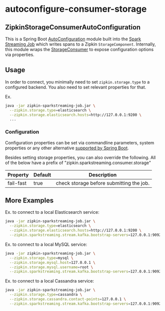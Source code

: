 # autoconfigure-consumer-storage

## ZipkinStorageConsumerAutoConfiguration

This is a Spring Boot [AutoConfiguration](http://docs.spring.io/spring-boot/docs/current/reference/html/using-boot-auto-configuration.html)
module built into the [Spark Streaming Job](../../sparkstreaming-job)
which writes spans to a Zipkin `StorageComponent`.  Internally, this
module wraps the [StorageConsumer](../../consumer/storage) to expose
configuration options via properties.

## Usage

In order to connect, you minimally need to set `zipkin.storage.type` to
a configured backend. You also need to set relevant properties for that.

Ex.
```bash
java -jar zipkin-sparkstreaming-job.jar \
  --zipkin.storage.type=elasticsearch \
  --zipkin.storage.elasticsearch.hosts=http://127.0.0.1:9200 \
  ...
```

### Configuration

Configuration properties can be set via commandline parameters, system
properties or any other alternative [supported by Spring Boot](https://docs.spring.io/spring-boot/docs/current/reference/html/boot-features-external-config.html).

Besides setting storage properties, you can also override the following.
All of the below have a prefix of "zipkin.sparkstreaming.consumer.storage"

Property | Default |Description
--- | --- | ---
fail-fast | true | check storage before submitting the job.

## More Examples

Ex. to connect to a local Elasticsearch service:

```bash
java -jar zipkin-sparkstreaming-job.jar \
  --zipkin.storage.type=elasticsearch \
  --zipkin.storage.elasticsearch.hosts=http://127.0.0.1:9200 \
  --zipkin.sparkstreaming.stream.kafka.bootstrap-servers=127.0.0.1:9092
```

Ex. to connect to a local MySQL service:

```bash
java -jar zipkin-sparkstreaming-job.jar \
  --zipkin.storage.type=mysql \
  --zipkin.storage.mysql.host=127.0.0.1 \
  --zipkin.storage.mysql.username=root \
  --zipkin.sparkstreaming.stream.kafka.bootstrap-servers=127.0.0.1:9092
```

Ex. to connect to a local Cassandra service:

```bash
java -jar zipkin-sparkstreaming-job.jar \
  --zipkin.storage.type=cassandra \
  --zipkin.storage.cassandra.contact-points=127.0.0.1 \
  --zipkin.sparkstreaming.stream.kafka.bootstrap-servers=127.0.0.1:9092
```
